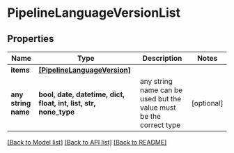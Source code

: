 # PipelineLanguageVersionList


## Properties
Name | Type | Description | Notes
------------ | ------------- | ------------- | -------------
**items** | [**[PipelineLanguageVersion]**](PipelineLanguageVersion.md) |  | 
**any string name** | **bool, date, datetime, dict, float, int, list, str, none_type** | any string name can be used but the value must be the correct type | [optional]

[[Back to Model list]](../README.md#documentation-for-models) [[Back to API list]](../README.md#documentation-for-api-endpoints) [[Back to README]](../README.md)


